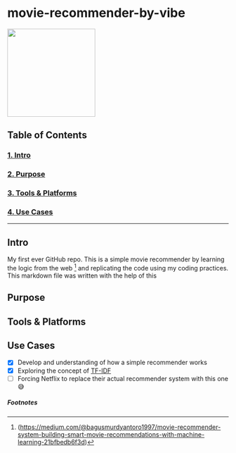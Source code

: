 # movie-recommender-by-vibe

<img src = "https://github.com/ViBe-68/movie-recommender-by-vibe/assets/65676824/aeca6e45-2627-4a42-a2a3-d0cd9cdcaca7" width = "200"/>

## Table of Contents
### [1. Intro](#intro)
### [2. Purpose](#purpose)
### [3. Tools & Platforms](#Tools-&-Platforms-Used)
### [4. Use Cases](#Use-Cases)
---

## Intro

My first ever GitHub repo. This is a simple movie recommender by learning the logic from the web [^1] and replicating the code using my coding practices. This markdown file was written with the help of this

## Purpose

## Tools & Platforms



## Use Cases
- [x] Develop and understanding of how a simple recommender works
- [x] Exploring the concept of [TF-IDF](#purpose)
- [ ] Forcing Netflix to replace their actual recommender system with this one 😅

##### Footnotes
[^1]: (https://medium.com/@bagusmurdyantoro1997/movie-recommender-system-building-smart-movie-recommendations-with-machine-learning-21bfbedb6f3d)
